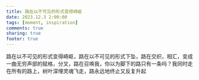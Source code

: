 ```yaml
---
title: 路在以不可见的形式变得崎岖
date: 2023.12.3 2:00:00
tags: [moment, inspiration]
comments: true
sharing: true
footer: true
---
```

路在以不可见的形式变得崎岖，路在以不可见的形式下坠，路在交织，相汇，变成一曲无穷声部的赋格，分叉，路在召唤我，你以为脚下的路只有一条吗？我同时走在所有的路上，树叶深埋灵魂飞走，路永远地终止又反复升起

